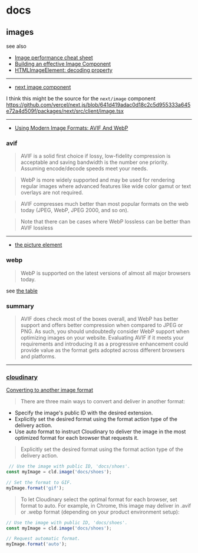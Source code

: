 # docs

## images
see also

* [Image performance cheat sheet](https://twitter.com/Steve8708/status/1506281613746917394)
* [Building an effective Image Component](https://developer.chrome.com/blog/image-component/)
* [HTMLImageElement: decoding property](https://developer.mozilla.org/en-US/docs/Web/API/HTMLImageElement/decoding)

------

* [next image component](https://github.com/vercel/next.js/blob/canary/docs/api-reference/next/image.md)

I think this might be the source for the `next/image` component https://github.com/vercel/next.js/blob/641d419adac0d18c2c5d955333a645e72a4d509f/packages/next/src/client/image.tsx

------

* [Using Modern Image Formats: AVIF And WebP](https://www.smashingmagazine.com/2021/09/modern-image-formats-avif-webp/)

### avif

> AVIF is a solid first choice if lossy, low-fidelity compression is acceptable and saving bandwidth is the number one priority. Assuming encode/decode speeds meet your needs.

> WebP is more widely supported and may be used for rendering regular images where advanced features like wide color gamut or text overlays are not required.

> AVIF compresses much better than most popular formats on the web today (JPEG, WebP, JPEG 2000, and so on).

> Note that there can be cases where WebP lossless can be better than AVIF lossless

-------------

* [the picture element](https://www.smashingmagazine.com/2021/09/modern-image-formats-avif-webp/#progressive-enhancement)

### webp

> WebP is supported on the latest versions of almost all major browsers today.


see [the table](https://www.smashingmagazine.com/2021/09/modern-image-formats-avif-webp/#summary)

### summary
> AVIF does check most of the boxes overall, and WebP has better support and offers better compression when compared to JPEG or PNG. As such, you should undoubtedly consider WebP support when optimizing images on your website. Evaluating AVIF if it meets your requirements and introducing it as a progressive enhancement could provide value as the format gets adopted across different browsers and platforms. 


-----------------


### [cloudinary](https://cloudinary.com/blog/how_to_adopt_avif_for_images_with_cloudinary)

[Converting to another image format](https://cloudinary.com/documentation/javascript_image_transformations#converting_to_another_image_format)

> There are three main ways to convert and deliver in another format:

* Specify the image's public ID with the desired extension.
* Explicitly set the desired format using the format action type of the delivery action.
* Use auto format to instruct Cloudinary to deliver the image in the most optimized format for each browser that requests it.


> Explicitly set the desired format using the format action type of the delivery action.

```js
 // Use the image with public ID, 'docs/shoes'.
const myImage = cld.image('docs/shoes');

// Set the format to GIF.
myImage.format('gif');
```

> To let Cloudinary select the optimal format for each browser, set format to auto. For example, in Chrome, this image may deliver in .avif or .webp format (depending on your product environment setup):

```js
// Use the image with public ID, 'docs/shoes'.
const myImage = cld.image('docs/shoes');

// Request automatic format.
myImage.format('auto');
```
